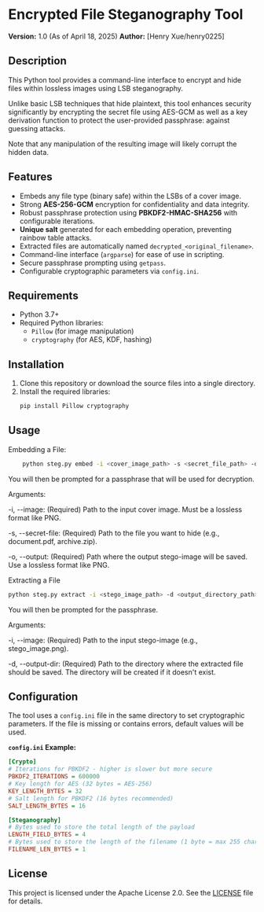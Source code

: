 # Encrypted File Steganography Tool

**Version:** 1.0 (As of April 18, 2025)
**Author:** [Henry Xue/henry0225]

## Description

This Python tool provides a command-line interface to encrypt and hide files within lossless images using LSB steganography.

Unlike basic LSB techniques that hide plaintext, this tool enhances security significantly by encrypting the secret file using AES-GCM as well as a key derivation function to protect the user-provided passphrase:
against guessing attacks.

Note that any manipulation of the resulting image will likely corrupt the hidden data.
## Features

* Embeds any file type (binary safe) within the LSBs of a cover image.
* Strong **AES-256-GCM** encryption for confidentiality and data integrity.
* Robust passphrase protection using **PBKDF2-HMAC-SHA256** with configurable iterations.
* **Unique salt** generated for each embedding operation, preventing rainbow table attacks.
* Extracted files are automatically named `decrypted_<original_filename>`.
* Command-line interface (`argparse`) for ease of use in scripting.
* Secure passphrase prompting using `getpass`.
* Configurable cryptographic parameters via `config.ini`.

## Requirements

* Python 3.7+
* Required Python libraries:
    * `Pillow` (for image manipulation)
    * `cryptography` (for AES, KDF, hashing)

## Installation
1.  Clone this repository or download the source files into a single directory.
2.  Install the required libraries:
    ```bash
    pip install Pillow cryptography
    ```
## Usage
Embedding a File:
```bash
    python steg.py embed -i <cover_image_path> -s <secret_file_path> -o <output_stego_image_path>
```
You will then be prompted for a passphrase that will be used for decryption.

Arguments:

-i, --image: (Required) Path to the input cover image. Must be a lossless format like PNG.

-s, --secret-file: (Required) Path to the file you want to hide (e.g., document.pdf, archive.zip).

-o, --output: (Required) Path where the output stego-image will be saved. Use a lossless format like PNG.

Extracting a File
```bash
python steg.py extract -i <stego_image_path> -d <output_directory_path>
```
You will then be prompted for the passphrase.

Arguments:

-i, --image: (Required) Path to the input stego-image (e.g., stego_image.png).

-d, --output-dir: (Required) Path to the directory where the extracted file should be saved. The directory will be created if it doesn't exist.

## Configuration

The tool uses a `config.ini` file in the same directory to set cryptographic parameters. If the file is missing or contains errors, default values will be used.

**`config.ini` Example:**

```ini
[Crypto]
# Iterations for PBKDF2 - higher is slower but more secure
PBKDF2_ITERATIONS = 600000
# Key length for AES (32 bytes = AES-256)
KEY_LENGTH_BYTES = 32
# Salt length for PBKDF2 (16 bytes recommended)
SALT_LENGTH_BYTES = 16

[Steganography]
# Bytes used to store the total length of the payload
LENGTH_FIELD_BYTES = 4
# Bytes used to store the length of the filename (1 byte = max 255 chars)
FILENAME_LEN_BYTES = 1
```
## License
This project is licensed under the Apache License 2.0. See the [LICENSE](LICENSE) file for details.